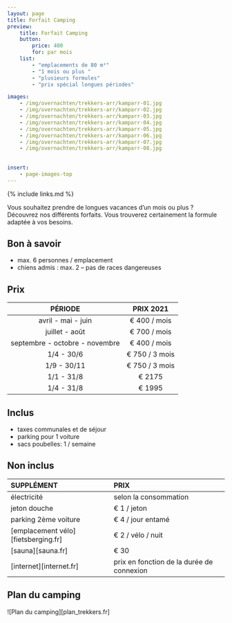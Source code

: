 ```yaml
---
layout: page
title: Forfait Camping 
preview: 
    title: Forfait Camping
    button:
        price: 400
        for: par mois
    list:
        - "emplacements de 80 m²"
        - "1 mois ou plus "
        - "plusieurs formules"
        - "prix spécial longues périodes"

images:
    - /img/overnachten/trekkers-arr/kamparr-01.jpg
    - /img/overnachten/trekkers-arr/kamparr-02.jpg
    - /img/overnachten/trekkers-arr/kamparr-03.jpg
    - /img/overnachten/trekkers-arr/kamparr-04.jpg
    - /img/overnachten/trekkers-arr/kamparr-05.jpg
    - /img/overnachten/trekkers-arr/kamparr-06.jpg
    - /img/overnachten/trekkers-arr/kamparr-07.jpg
    - /img/overnachten/trekkers-arr/kamparr-08.jpg
    
    
insert:
    - page-images-top
---
```


{% include links.md %}

Vous souhaitez prendre de longues vacances d’un mois ou plus ? Découvrez nos différents forfaits. Vous trouverez certainement la formule adaptée à vos besoins.

## Bon à savoir

- max. 6 personnes / emplacement
- chiens admis : max. 2 – pas de races dangereuses


## Prix

PÉRIODE        | PRIX 2021       
:-------------:|:-----------:|
avril - mai - juin | € 400 / mois                      
juillet - août | € 700 / mois              
septembre - octobre - novembre | € 400 / mois
1/4 - 30/6 | € 750 / 3 mois
1/9 - 30/11 | € 750 / 3 mois
1/1 - 31/8 | € 2175
1/4 - 31/8 | € 1995

## Inclus

- taxes communales et de séjour
- parking pour 1 voiture
- sacs poubelles: 1 / semaine

## Non inclus

SUPPLÉMENT         | PRIX
:------------------|:-----------|
électricité        |selon la consommation 
jeton douche       |€ 1 / jeton
parking 2ème voiture  |€ 4 / jour entamé
[emplacement vélo][fietsberging.fr]| € 2 / vélo / nuit
[sauna][sauna.fr]         |€ 30
[internet][internet.fr]   |prix en fonction de la durée de connexion

## Plan du camping

![Plan du camping][plan_trekkers.fr]
